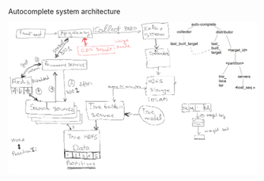
Autocomplete system architecture 

![alt text](https://raw.githubusercontent.com/datnguyenzzz/E_commerce_django/auto_complete/assets/auto_complete.png)